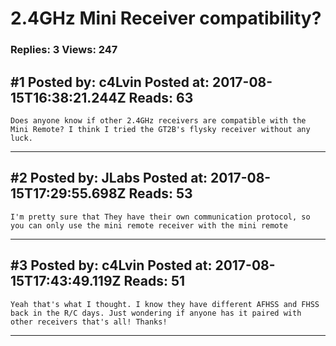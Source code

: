 # 2.4GHz Mini Receiver compatibility?

### Replies: 3 Views: 247

## \#1 Posted by: c4Lvin Posted at: 2017-08-15T16:38:21.244Z Reads: 63

```
Does anyone know if other 2.4GHz receivers are compatible with the Mini Remote? I think I tried the GT2B's flysky receiver without any luck.
```

---
## \#2 Posted by: JLabs Posted at: 2017-08-15T17:29:55.698Z Reads: 53

```
I'm pretty sure that They have their own communication protocol, so you can only use the mini remote receiver with the mini remote
```

---
## \#3 Posted by: c4Lvin Posted at: 2017-08-15T17:43:49.119Z Reads: 51

```
Yeah that's what I thought. I know they have different AFHSS and FHSS back in the R/C days. Just wondering if anyone has it paired with other receivers that's all! Thanks!
```

---
